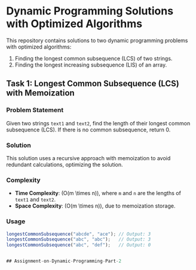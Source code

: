 # Dynamic Programming Solutions with Optimized Algorithms

This repository contains solutions to two dynamic programming problems with optimized algorithms:
1. Finding the longest common subsequence (LCS) of two strings.
2. Finding the longest increasing subsequence (LIS) of an array.

## Task 1: Longest Common Subsequence (LCS) with Memoization

### Problem Statement
Given two strings `text1` and `text2`, find the length of their longest common subsequence (LCS). If there is no common subsequence, return 0.

### Solution
This solution uses a recursive approach with memoization to avoid redundant calculations, optimizing the solution.

### Complexity
- **Time Complexity**: \(O(m \times n)\), where `m` and `n` are the lengths of `text1` and `text2`.
- **Space Complexity**: \(O(m \times n)\), due to memoization storage.

### Usage
```javascript
longestCommonSubsequence("abcde", "ace"); // Output: 3
longestCommonSubsequence("abc", "abc");   // Output: 3
longestCommonSubsequence("abc", "def");   // Output: 0


## Assignment-on-Dynamic-Programming-Part-2
